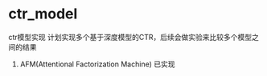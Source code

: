 # ctr_model
ctr模型实现
计划实现多个基于深度模型的CTR，后续会做实验来比较多个模型之间的结果
1. AFM(Attentional Factorization Machine)  已实现
